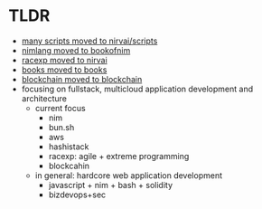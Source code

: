 # TLDR

- [many scripts moved to nirvai/scripts](https://github.com/nirv-ai/scripts)
- [nimlang moved to bookofnim](https://github.com/noahehall/nim)
- [racexp moved to nirvai](https://github.com/nirv-ai/racexp)
- [books moved to books](https://github.com/noahehall/books)
- [blockchain moved to blockchain](https://github.com/noahehall/blockchain)
- focusing on fullstack, multicloud application development and architecture
  - current focus
    - nim
    - bun.sh
    - aws
    - hashistack
    - racexp: agile + extreme programming
    - blockcahin
  - in general: hardcore web application development
    - javascript + nim + bash + solidity
    - bizdevops+sec
